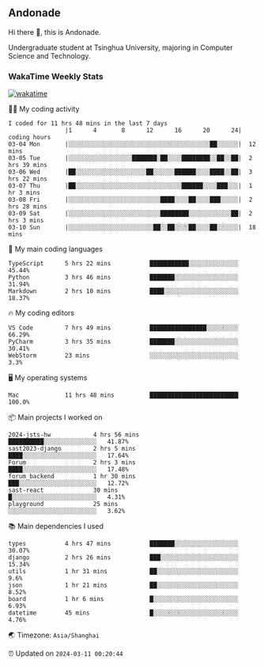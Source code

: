 ## Andonade

Hi there 👋, this is Andonade.

Undergraduate student at Tsinghua University, majoring in Computer Science and Technology.

### WakaTime Weekly Stats

[![wakatime](https://wakatime.com/badge/user/018bd8cc-ca3d-4a3e-a11d-74879d0e0c99.svg)](https://wakatime.com/@018bd8cc-ca3d-4a3e-a11d-74879d0e0c99)

🧑‍💻 My coding activity 

```text
I coded for 11 hrs 48 mins in the last 7 days
          		|1      4       8      12      16      20      24|	coding hours
03-04 Mon		|░░░░░░░░░░░░░░░░░░░░░░░░░░░░░░░░░░░░░░░░██░░░░░░|	12 mins
03-05 Tue		|░░░░░░░░░░░░░░░░░░███████░██░░░░████████░░██░░██|	2 hrs 39 mins
03-06 Wed		|██░░░░░░░░░░░░░░░░░░░░██░░░░░░██████░░░░████░░██|	3 hrs 22 mins
03-07 Thu		|██░░░░░░░░░░░░░░░░░░░░░░░░░░░░░░██████░░░░███░░░|	1 hr 3 mins
03-08 Fri		|░░░░░░░░░░░░░░░░░░░░░░░░░░████░░░░██░░░░███░░░░░|	2 hrs 28 mins
03-09 Sat		|░░░░░░░░░░░░░░░░░░░░░░░░░░████████░░░░░░░░░░░░██|	2 hrs 3 mins
03-10 Sun		|░░░░░░░░░░░░░░░░░░░░░░░░██░░██░░░░██░░░░██░░░░░░|	18 mins
```

🌱 My main coding languages 

```text
TypeScript     	5 hrs 22 mins       	███████████░░░░░░░░░░░░░░	45.44%
Python         	3 hrs 46 mins       	███████░░░░░░░░░░░░░░░░░░	31.94%
Markdown       	2 hrs 10 mins       	████░░░░░░░░░░░░░░░░░░░░░	18.37%
```

🔥 My coding editors 

```text
VS Code        	7 hrs 49 mins       	████████████████░░░░░░░░░	66.29%
PyCharm        	3 hrs 35 mins       	███████░░░░░░░░░░░░░░░░░░	30.41%
WebStorm       	23 mins             	░░░░░░░░░░░░░░░░░░░░░░░░░	3.3%
```

🖥️ My operating systems 

```text
Mac            	11 hrs 48 mins      	█████████████████████████	100.0%
```

📦 Main projects I worked on 

```text
2024-jsts-hw        	4 hrs 56 mins       	██████████░░░░░░░░░░░░░░░	41.87%
sast2023-django     	2 hrs 5 mins        	████░░░░░░░░░░░░░░░░░░░░░	17.64%
Forum               	2 hrs 3 mins        	████░░░░░░░░░░░░░░░░░░░░░	17.48%
forum_backend       	1 hr 30 mins        	███░░░░░░░░░░░░░░░░░░░░░░	12.72%
sast-react          	30 mins             	█░░░░░░░░░░░░░░░░░░░░░░░░	4.31%
playground          	25 mins             	░░░░░░░░░░░░░░░░░░░░░░░░░	3.62%
```

📚 Main dependencies I used 

```text
types          	4 hrs 47 mins       	███████░░░░░░░░░░░░░░░░░░	30.07%
django         	2 hrs 26 mins       	███░░░░░░░░░░░░░░░░░░░░░░	15.34%
utils          	1 hr 31 mins        	██░░░░░░░░░░░░░░░░░░░░░░░	9.6%
json           	1 hr 21 mins        	██░░░░░░░░░░░░░░░░░░░░░░░	8.52%
board          	1 hr 6 mins         	█░░░░░░░░░░░░░░░░░░░░░░░░	6.93%
datetime       	45 mins             	█░░░░░░░░░░░░░░░░░░░░░░░░	4.76%
```

🌏 Timezone: `Asia/Shanghai`

⏰ Updated on `2024-03-11 00:20:44`